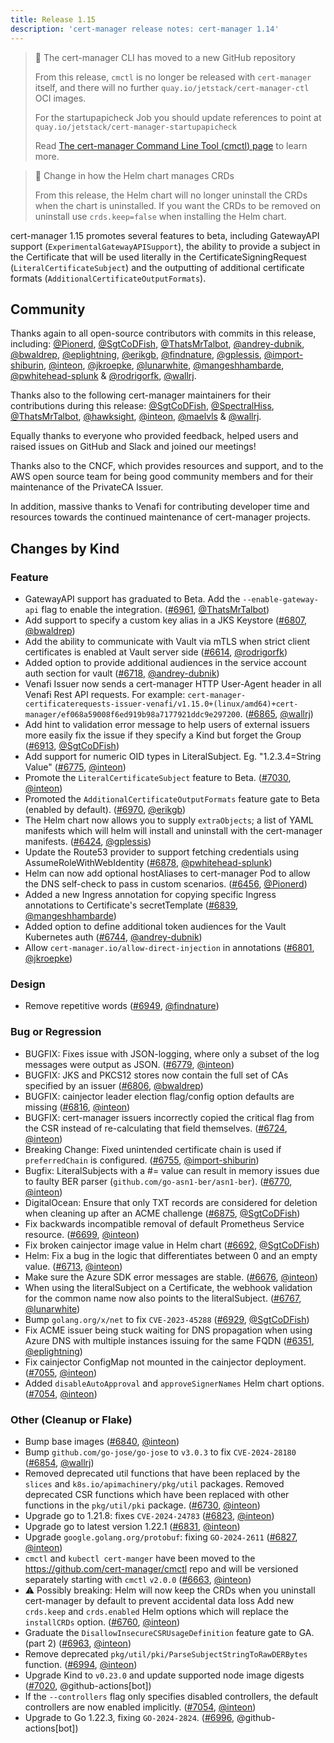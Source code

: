 ```yaml
---
title: Release 1.15
description: 'cert-manager release notes: cert-manager 1.14'
---
```


> 📢 The cert-manager CLI has moved to a new GitHub repository
>
> From this release, `cmctl` is no longer be released with `cert-manager` itself,
> and there will no further `quay.io/jetstack/cert-manager-ctl` OCI images. 
>
> For the startupapicheck Job you should update references to point at
> `quay.io/jetstack/cert-manager-startupapicheck`
>
> Read [The cert-manager Command Line Tool (cmctl) page](../../reference/cmctl.md) to learn more.

> 📢 Change in how the Helm chart manages CRDs
>
> From this release, the Helm chart will no longer uninstall the CRDs when the 
> chart is uninstalled. If you want the CRDs to be removed on uninstall use 
> `crds.keep=false` when installing the Helm chart.

cert-manager 1.15 promotes several features to beta, including GatewayAPI support (`ExperimentalGatewayAPISupport`), the ability to provide a subject in the Certificate that will be used literally in the CertificateSigningRequest (`LiteralCertificateSubject`) and the outputting of additional certificate formats (`AdditionalCertificateOutputFormats`).

## Community

Thanks again to all open-source contributors with commits in this release, including: [@Pionerd](https://github.com/Pionerd), [@SgtCoDFish](https://github.com/SgtCoDFish), [@ThatsMrTalbot](https://github.com/ThatsMrTalbot), [@andrey-dubnik](https://github.com/andrey-dubnik), [@bwaldrep](https://github.com/bwaldrep), [@eplightning](https://github.com/eplightning), [@erikgb](https://github.com/erikgb), [@findnature](https://github.com/findnature), [@gplessis](https://github.com/gplessis), [@import-shiburin](https://github.com/import-shiburin), [@inteon](https://github.com/inteon), [@jkroepke](https://github.com/jkroepke), [@lunarwhite](https://github.com/lunarwhite), [@mangeshhambarde](https://github.com/mangeshhambarde), [@pwhitehead-splunk](https://github.com/pwhitehead-splunk) & [@rodrigorfk](https://github.com/rodrigorfk), [@wallrj](https://github.com/wallrj).

Thanks also to the following cert-manager maintainers for their contributions during this release: [@SgtCoDFish](https://github.com/SgtCoDFish), [@SpectralHiss](https://github.com/SpectralHiss), [@ThatsMrTalbot](https://github.com/ThatsMrTalbot), [@hawksight](https://github.com/hawksight), [@inteon](https://github.com/inteon), [@maelvls](https://github.com/maelvls) & [@wallrj](https://github.com/wallrj).

Equally thanks to everyone who provided feedback, helped users and raised issues on GitHub and Slack and joined our meetings!

Thanks also to the CNCF, which provides resources and support, and to the AWS open source team for being good community members and for their maintenance of the PrivateCA Issuer.

In addition, massive thanks to Venafi for contributing developer time and resources towards the continued maintenance of cert-manager projects.

## Changes by Kind

### Feature

- GatewayAPI support has graduated to Beta. Add the `--enable-gateway-api` flag to enable the integration. ([#6961](https://github.com/cert-manager/cert-manager/pull/6961), [@ThatsMrTalbot](https://github.com/ThatsMrTalbot))
- Add support to specify a custom key alias in a JKS Keystore ([#6807](https://github.com/cert-manager/cert-manager/pull/6807), [@bwaldrep](https://github.com/bwaldrep))
- Add the ability to communicate with Vault via mTLS when strict client certificates is enabled at Vault server side ([#6614](https://github.com/cert-manager/cert-manager/pull/6614), [@rodrigorfk](https://github.com/rodrigorfk))
- Added option to provide additional audiences in the service account auth section for vault ([#6718](https://github.com/cert-manager/cert-manager/pull/6718), [@andrey-dubnik](https://github.com/andrey-dubnik))
- Venafi Issuer now sends a cert-manager HTTP User-Agent header in all Venafi Rest API requests.
  For example: `cert-manager-certificaterequests-issuer-venafi/v1.15.0+(linux/amd64)+cert-manager/ef068a59008f6ed919b98a7177921ddc9e297200`. ([#6865](https://github.com/cert-manager/cert-manager/pull/6865), [@wallrj](https://github.com/wallrj))
- Add hint to validation error message to help users of external issuers more easily fix the issue if they specify a Kind but forget the Group ([#6913](https://github.com/cert-manager/cert-manager/pull/6913), [@SgtCoDFish](https://github.com/SgtCoDFish))
- Add support for numeric OID types in LiteralSubject. Eg. "1.2.3.4=String Value" ([#6775](https://github.com/cert-manager/cert-manager/pull/6775), [@inteon](https://github.com/inteon))
- Promote the `LiteralCertificateSubject` feature to Beta. ([#7030](https://github.com/cert-manager/cert-manager/pull/7030), [@inteon](https://github.com/inteon))
- Promoted the `AdditionalCertificateOutputFormats` feature gate to Beta (enabled by default). ([#6970](https://github.com/cert-manager/cert-manager/pull/6970), [@erikgb](https://github.com/erikgb))
- The Helm chart now allows you to supply `extraObjects`; a list of YAML manifests which will helm will install and uninstall with the cert-manager manifests. ([#6424](https://github.com/cert-manager/cert-manager/pull/6424), [@gplessis](https://github.com/gplessis))
- Update the Route53 provider to support fetching credentials using AssumeRoleWithWebIdentity ([#6878](https://github.com/cert-manager/cert-manager/pull/6878), [@pwhitehead-splunk](https://github.com/pwhitehead-splunk))
- Helm can now add optional hostAliases to cert-manager Pod to allow the DNS self-check to pass in custom scenarios. ([#6456](https://github.com/cert-manager/cert-manager/pull/6456), [@Pionerd](https://github.com/Pionerd))
- Added a new Ingress annotation for copying specific Ingress annotations to Certificate's secretTemplate ([#6839](https://github.com/cert-manager/cert-manager/pull/6839), [@mangeshhambarde](https://github.com/mangeshhambarde))
- Added option to define additional token audiences for the Vault Kubernetes auth ([#6744](https://github.com/cert-manager/cert-manager/pull/6744), [@andrey-dubnik](https://github.com/andrey-dubnik))
- Allow `cert-manager.io/allow-direct-injection` in annotations ([#6801](https://github.com/cert-manager/cert-manager/pull/6801), [@jkroepke](https://github.com/jkroepke))

### Design

- Remove repetitive words ([#6949](https://github.com/cert-manager/cert-manager/pull/6949), [@findnature](https://github.com/findnature))

### Bug or Regression

- BUGFIX: Fixes issue with JSON-logging, where only a subset of the log messages were output as JSON. ([#6779](https://github.com/cert-manager/cert-manager/pull/6779), [@inteon](https://github.com/inteon))
- BUGFIX: JKS and PKCS12 stores now contain the full set of CAs specified by an issuer ([#6806](https://github.com/cert-manager/cert-manager/pull/6806), [@bwaldrep](https://github.com/bwaldrep))
- BUGFIX: cainjector leader election flag/config option defaults are missing ([#6816](https://github.com/cert-manager/cert-manager/pull/6816), [@inteon](https://github.com/inteon))
- BUGFIX: cert-manager issuers incorrectly copied the critical flag from the CSR instead of re-calculating that field themselves. ([#6724](https://github.com/cert-manager/cert-manager/pull/6724), [@inteon](https://github.com/inteon))
- Breaking Change: Fixed unintended certificate chain is used if `preferredChain` is configured. ([#6755](https://github.com/cert-manager/cert-manager/pull/6755), [@import-shiburin](https://github.com/import-shiburin))
- Bugfix: LiteralSubjects with a #= value can result in memory issues due to faulty BER parser (`github.com/go-asn1-ber/asn1-ber`). ([#6770](https://github.com/cert-manager/cert-manager/pull/6770), [@inteon](https://github.com/inteon))
- DigitalOcean: Ensure that only TXT records are considered for deletion when cleaning up after an ACME challenge ([#6875](https://github.com/cert-manager/cert-manager/pull/6875), [@SgtCoDFish](https://github.com/SgtCoDFish))
- Fix backwards incompatible removal of default Prometheus Service resource. ([#6699](https://github.com/cert-manager/cert-manager/pull/6699), [@inteon](https://github.com/inteon))
- Fix broken cainjector image value in Helm chart ([#6692](https://github.com/cert-manager/cert-manager/pull/6692), [@SgtCoDFish](https://github.com/SgtCoDFish))
- Helm: Fix a bug in the logic that differentiates between 0 and an empty value. ([#6713](https://github.com/cert-manager/cert-manager/pull/6713), [@inteon](https://github.com/inteon))
- Make sure the Azure SDK error messages are stable. ([#6676](https://github.com/cert-manager/cert-manager/pull/6676), [@inteon](https://github.com/inteon))
- When using the literalSubject on a Certificate, the webhook validation for the common name now also points to the literalSubject. ([#6767](https://github.com/cert-manager/cert-manager/pull/6767), [@lunarwhite](https://github.com/lunarwhite))
- Bump `golang.org/x/net` to fix `CVE-2023-45288` ([#6929](https://github.com/cert-manager/cert-manager/pull/6929), [@SgtCoDFish](https://github.com/SgtCoDFish))
- Fix ACME issuer being stuck waiting for DNS propagation when using Azure DNS with multiple instances issuing for the same FQDN ([#6351](https://github.com/cert-manager/cert-manager/pull/6351), [@eplightning](https://github.com/eplightning))
- Fix cainjector ConfigMap not mounted in the cainjector deployment. ([#7055](https://github.com/cert-manager/cert-manager/pull/7055), [@inteon](https://github.com/inteon))
- Added `disableAutoApproval` and `approveSignerNames` Helm chart options. ([#7054](https://github.com/cert-manager/cert-manager/pull/7054), [@inteon](https://github.com/inteon))

### Other (Cleanup or Flake)

- Bump base images ([#6840](https://github.com/cert-manager/cert-manager/pull/6840), [@inteon](https://github.com/inteon))
- Bump `github.com/go-jose/go-jose` to `v3.0.3` to fix `CVE-2024-28180` ([#6854](https://github.com/cert-manager/cert-manager/pull/6854), [@wallrj](https://github.com/wallrj))
- Removed deprecated util functions that have been replaced by the `slices` and `k8s.io/apimachinery/pkg/util` packages.
  Removed deprecated CSR functions which have been replaced with other functions in the `pkg/util/pki` package. ([#6730](https://github.com/cert-manager/cert-manager/pull/6730), [@inteon](https://github.com/inteon))
- Upgrade go to 1.21.8: fixes `CVE-2024-24783` ([#6823](https://github.com/cert-manager/cert-manager/pull/6823), [@inteon](https://github.com/inteon))
- Upgrade go to latest version 1.22.1 ([#6831](https://github.com/cert-manager/cert-manager/pull/6831), [@inteon](https://github.com/inteon))
- Upgrade `google.golang.org/protobuf`: fixing `GO-2024-2611` ([#6827](https://github.com/cert-manager/cert-manager/pull/6827), [@inteon](https://github.com/inteon))
- `cmctl` and `kubectl cert-manger` have been moved to the https://github.com/cert-manager/cmctl repo and will be versioned separately starting with `cmctl` `v2.0.0` ([#6663](https://github.com/cert-manager/cert-manager/pull/6663), [@inteon](https://github.com/inteon))
- ⚠️ Possibly breaking: Helm will now keep the CRDs when you uninstall cert-manager by default to prevent accidental data loss
  Add new `crds.keep` and `crds.enabled` Helm options which will replace the `installCRDs` option. ([#6760](https://github.com/cert-manager/cert-manager/pull/6760), [@inteon](https://github.com/inteon))
- Graduate the `DisallowInsecureCSRUsageDefinition` feature gate to GA. (part 2) ([#6963](https://github.com/cert-manager/cert-manager/pull/6963), [@inteon](https://github.com/inteon))
- Remove deprecated `pkg/util/pki/ParseSubjectStringToRawDERBytes` function. ([#6994](https://github.com/cert-manager/cert-manager/pull/6994), [@inteon](https://github.com/inteon))
- Upgrade Kind to `v0.23.0` and update supported node image digests ([#7020](https://github.com/cert-manager/cert-manager/pull/7020), @github-actions[bot])
- If the `--controllers` flag only specifies disabled controllers, the default controllers are now enabled implicitly. ([#7054](https://github.com/cert-manager/cert-manager/pull/7054), [@inteon](https://github.com/inteon))
- Upgrade to Go 1.22.3, fixing `GO-2024-2824`. ([#6996](https://github.com/cert-manager/cert-manager/pull/6996), @github-actions[bot])